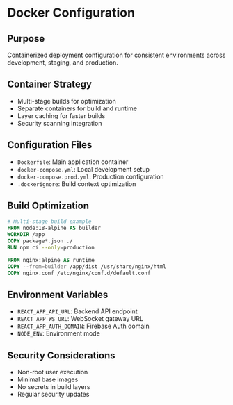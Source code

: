 # Docker Configuration

## Purpose
Containerized deployment configuration for consistent environments across development, staging, and production.

## Container Strategy
- Multi-stage builds for optimization
- Separate containers for build and runtime
- Layer caching for faster builds
- Security scanning integration

## Configuration Files
- `Dockerfile`: Main application container
- `docker-compose.yml`: Local development setup
- `docker-compose.prod.yml`: Production configuration
- `.dockerignore`: Build context optimization

## Build Optimization
```dockerfile
# Multi-stage build example
FROM node:18-alpine AS builder
WORKDIR /app
COPY package*.json ./
RUN npm ci --only=production

FROM nginx:alpine AS runtime
COPY --from=builder /app/dist /usr/share/nginx/html
COPY nginx.conf /etc/nginx/conf.d/default.conf
```

## Environment Variables
- `REACT_APP_API_URL`: Backend API endpoint
- `REACT_APP_WS_URL`: WebSocket gateway URL
- `REACT_APP_AUTH_DOMAIN`: Firebase Auth domain
- `NODE_ENV`: Environment mode

## Security Considerations
- Non-root user execution
- Minimal base images
- No secrets in build layers
- Regular security updates